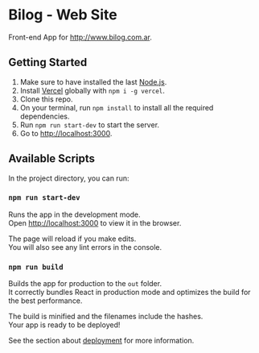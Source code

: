 # Bilog - Web Site
Front-end App for http://www.bilog.com.ar.

## Getting Started
1. Make sure to have installed the last [Node.js](https://nodejs.org).
2. Install [Vercel](https://vercel.com/) globally with `npm i -g vercel`.
2. Clone this repo.
3. On your terminal, run `npm install` to install all the required dependencies.
4. Run `npm run start-dev` to start the server.
5. Go to [http://localhost:3000](http://localhost:3000).

## Available Scripts
In the project directory, you can run:

### `npm run start-dev`

Runs the app in the development mode.<br />
Open [http://localhost:3000](http://localhost:3000) to view it in the browser.

The page will reload if you make edits.<br />
You will also see any lint errors in the console.

### `npm run build`

Builds the app for production to the `out` folder.<br />
It correctly bundles React in production mode and optimizes the build for the best performance.

The build is minified and the filenames include the hashes.<br />
Your app is ready to be deployed!

See the section about [deployment](https://facebook.github.io/create-react-app/docs/deployment) for more information.
